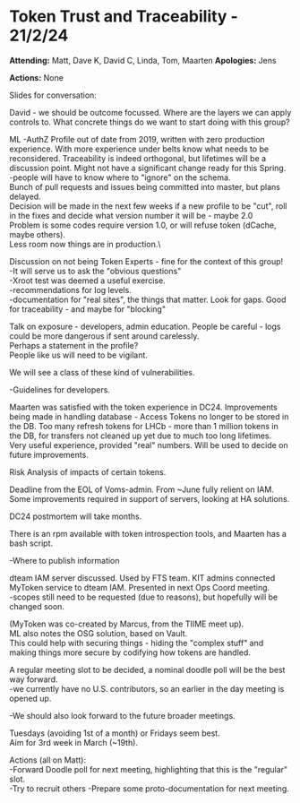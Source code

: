 Token Trust and Traceability - 21/2/24
===
**Attending:** Matt, Dave K, David C, Linda, Tom, Maarten
**Apologies:** Jens

**Actions:** None

Slides for conversation:

David - we should be outcome focussed. Where are the layers we can apply controls to.
What concrete things do we want to start doing with this group?

ML -AuthZ Profile out of date from 2019, written with zero production experience.
With more experience under belts know what needs to be reconsidered.
Traceability is indeed orthogonal, but lifetimes will be a discussion point. Might not have a significant change ready for this Spring.\
-people will have to know where to "ignore" on the schema.\
Bunch of pull requests and issues being committed into master, but plans delayed.\
Decision will be made in the next few weeks if a new profile to be "cut", roll in the fixes and decide what version number it will be - maybe 2.0\
Problem is some codes require version 1.0, or will refuse token (dCache, maybe others). \
Less room now things are in production.\

Discussion on not being Token Experts - fine for the context of this group!\
-It will serve us to ask the "obvious questions"\
-Xroot test was deemed a useful exercise.\
-recommendations for log levels.\
-documentation for "real sites", the things that matter. Look for gaps. Good for traceability - and maybe for "blocking"

Talk on exposure - developers, admin education. People be careful - logs could be more dangerous if sent around carelessly.\
Perhaps a statement in the profile?\
People like us will need to be vigilant.

We will see a class of these kind of vulnerabilities.

-Guidelines for developers.

Maarten was satisfied with the token experience in DC24. Improvements being made in handling database - Access Tokens no longer to be stored in the DB. Too many refresh tokens for LHCb - more than 1 million tokens in the DB, for transfers not cleaned up yet due to much too long lifetimes.\
Very useful experience, provided "real" numbers. Will be used to decide on future improvements.

Risk Analysis of impacts of certain tokens. 

Deadline from the EOL of Voms-admin. From ~June fully relient on IAM. Some improvements required in support of servers, looking at HA solutions.

DC24 postmortem will take months.

There is an rpm available with token introspection tools, and Maarten has a bash script.

-Where to publish information

dteam IAM server discussed. Used by FTS team. KIT admins connected MyToken service to dteam IAM. Presented in next Ops Coord meeting.\
-scopes still need to be requested (due to reasons), but hopefully will be changed soon.

(MyToken was co-created by Marcus, from the TIIME meet up).\
ML also notes the OSG solution, based on Vault.\
This could help with securing things - hiding the "complex stuff" and making things more secure by codifying how tokens are handled.

A regular meeting slot to be decided, a nominal doodle poll will be the best way forward.\
-we currently have no U.S. contributors, so an earlier in the day meeting is opened up.

-We should also look forward to the future broader meetings. 

Tuesdays (avoiding 1st of a month) or Fridays seem best.\
Aim for 3rd week in March (~19th).

Actions (all on Matt):\
-Forward Doodle poll for next meeting, highlighting that this is the "regular" slot.\
-Try to recruit others
-Prepare some proto-documentation for next meeting.
